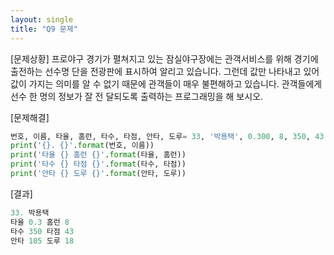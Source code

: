 ```yaml
---
layout: single
title: "Q9 문제"
---
```



[문제상황]
프로야구 경기가 펼쳐지고 있는 잠실야구장에는 관객서비스를 위해 경기에 출전하는 선수명
단을 전광판에 표시하여 알리고 있습니다. 그런데 값만 나타내고 있어 값이 가지는 의미를 알
수 없기 때문에 관객들이 매우 불편해하고 있습니다. 관객들에게 선수 한 명의 정보가 잘 전
달되도록 출력하는 프로그래밍을 해 보시오.

[문제해결]
```python
번호, 이름, 타율, 홈런, 타수, 타점, 안타, 도루= 33, '박용택', 0.300, 8, 350, 43, 105, 18
print('{}. {}'.format(번호, 이름))
print('타율 {} 홈런 {}'.format(타율, 홈런))
print('타수 {} 타점 {}'.format(타수, 타점))
print('안타 {} 도루 {}'.format(안타, 도루))
```

[결과]
```python
33. 박용택
타율 0.3 홈런 8
타수 350 타점 43
안타 105 도루 18
```


